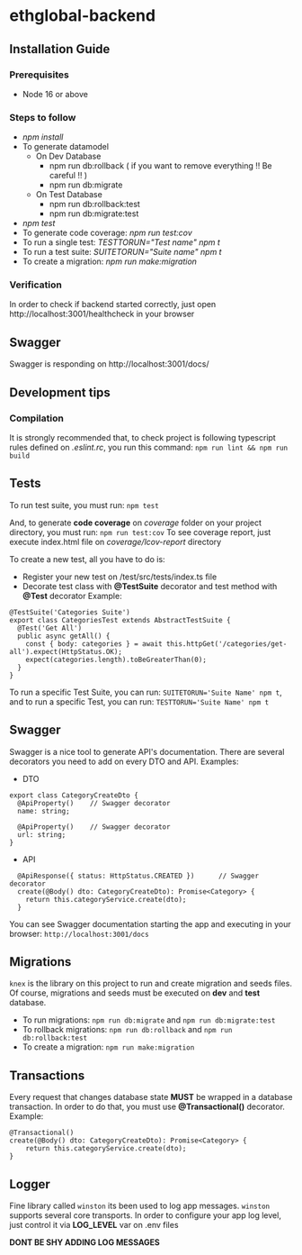 # ethglobal-backend

## Installation Guide

### Prerequisites

- Node 16 or above

### Steps to follow

- _npm install_
- To generate datamodel
  - On Dev Database
    - npm run db:rollback ( if you want to remove everything !! Be careful !! )
    - npm run db:migrate
  - On Test Database
    - npm run db:rollback:test 
    - npm run db:migrate:test
- _npm test_
- To generate code coverage: _npm run test:cov_
- To run a single test: _TESTTORUN="Test name" npm t_
- To run a test suite: _SUITETORUN="Suite name" npm t_
- To create a migration: _npm run make:migration_

### Verification

In order to check if backend started correctly, just open http://localhost:3001/healthcheck in your browser

## Swagger

Swagger is responding on http://localhost:3001/docs/

## Development tips

### Compilation

It is strongly recommended that, to check project is following typescript rules defined on _.eslint.rc_, you run this command:
`npm run lint && npm run build`

## Tests

To run test suite, you must run:
`npm test`

And, to generate **code coverage** on _coverage_ folder on your project directory, you must run:
`npm run test:cov`
To see coverage report, just execute index.html file on _coverage/lcov-report_ directory

To create a new test, all you have to do is:

- Register your new test on <ethglobal-backend>/test/src/tests/index.ts file
- Decorate test class with **@TestSuite** decorator and test method with **@Test** decorator
  Example:

```
@TestSuite('Categories Suite')
export class CategoriesTest extends AbstractTestSuite {
  @Test('Get All')
  public async getAll() {
    const { body: categories } = await this.httpGet('/categories/get-all').expect(HttpStatus.OK);
    expect(categories.length).toBeGreaterThan(0);
  }
}
```

To run a specific Test Suite, you can run: `SUITETORUN='Suite Name' npm t`, and to run a specific Test, you can run: `TESTTORUN='Suite Name' npm t`

## Swagger

Swagger is a nice tool to generate API's documentation. There are several decorators you need to add on every DTO and API. Examples:

- DTO

```
export class CategoryCreateDto {
  @ApiProperty()    // Swagger decorator
  name: string;

  @ApiProperty()    // Swagger decorator
  url: string;
}
```

- API

```
  @ApiResponse({ status: HttpStatus.CREATED })      // Swagger decorator
  create(@Body() dto: CategoryCreateDto): Promise<Category> {
    return this.categoryService.create(dto);
  }
```

You can see Swagger documentation starting the app and executing in your browser:
`http://localhost:3001/docs`

## Migrations

`knex` is the library on this project to run and create migration and seeds files. Of course, migrations and seeds must be executed on **dev** and **test** database.

- To run migrations: `npm run db:migrate` and `npm run db:migrate:test`
- To rollback migrations: `npm run db:rollback` and `npm run db:rollback:test`
- To create a migration: `npm run make:migration`

## Transactions

Every request that changes database state **MUST** be wrapped in a database transaction. In order to do that, you must use **@Transactional()** decorator. Example:

```
@Transactional()
create(@Body() dto: CategoryCreateDto): Promise<Category> {
    return this.categoryService.create(dto);
}
```

## Logger

Fine library called `winston` its been used to log app messages. `winston` supports several core transports. In order to configure your app log level, just control it via **LOG_LEVEL** var on .env files

**DONT BE SHY ADDING LOG MESSAGES**
